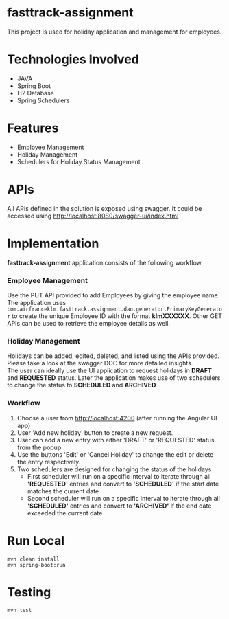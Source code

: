 # fasttrack-assignment
This project is used for holiday application and management for employees.

# Technologies Involved
* JAVA
* Spring Boot
* H2 Database
* Spring Schedulers

# Features
* Employee Management
* Holiday Management
* Schedulers for Holiday Status Management

# APIs
All APIs defined in the solution is exposed using swagger. It could be accessed using [http://localhost:8080/swagger-ui/index.html](http://localhost:8080/swagger-ui/index.html)

# Implementation
**fasttrack-assignment** application consists of the following workflow
### Employee Management
Use the PUT API provided to add Employees by giving the employee name. The application uses `com.airfranceklm.fasttrack.assignment.dao.generator.PrimaryKeyGenerator` to create the unique Employee ID with the format **klmXXXXXX**.
Other GET APIs can be used to retrieve the employee details as well.

### Holiday Management
Holidays can be added, edited, deleted, and listed using the APIs provided. Please take a look at the swagger DOC for more detailed insights.
<br> The user can ideally use the UI application to request holidays in **DRAFT** and **REQUESTED** status. Later the application makes use of two schedulers to change the status to **SCHEDULED** and **ARCHIVED**

### Workflow
1. Choose a user from [http://localhost:4200](http://localhost:4200/users) (after running the Angular UI app)
2. User 'Add new holiday' button to create a new request.
3. User can add a new entry with either 'DRAFT' or 'REQUESTED' status from the popup.
4. Use the buttons 'Edit' or 'Cancel Holiday' to change the edit or delete the entry respectively.
5. Two schedulers are designed for changing the status of the holidays
    - First scheduler will run on a specific interval to iterate through all **'REQUESTED'** entries and convert to **'SCHEDULED'** if the start date matches the current date
    - Second scheduler will run on a specific interval to iterate through all **'SCHEDULED'** entries and convert to **'ARCHIVED'** if the end date exceeded the current date

# Run Local
`mvn clean install`<br/>
`mvn spring-boot:run`

# Testing
`mvn test`
